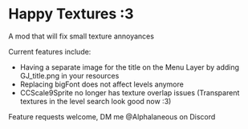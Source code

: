 # Happy Textures :3

A mod that will fix small texture annoyances

Current features include:

- Having a separate image for the title on the Menu Layer by adding GJ_title.png in your resources
- Replacing bigFont does not affect levels anymore
- CCScale9Sprite no longer has texture overlap issues (Transparent textures in the level search look good now :3)

Feature requests welcome, DM me @Alphalaneous on Discord